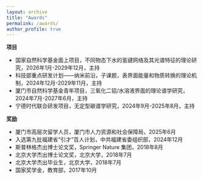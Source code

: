 ```yaml
---
layout: archive
title: "Awards"
permalink: /awards/
author_profile: true
---
```



**项目**
* 国家自然科学基金面上项目，不同物态下水的氢键网络及其光谱特征的理论研究，2026年1月-2029年12月，主持
* 科技部重点研发计划——纳米前沿，子课题，表界面能量和物质转换的理论机制，2024年12月-2029年11月，主持
* 厦门市自然科学基金青年项目，三氧化二铝/水溶液界面的理论谱学研究，2024年7月-2027年6月，主持
* 宁德时代联合研发项目，⽆定型碳谱学研究，2024年9月-2025年8月，主持


**奖励**
* 厦门市高层次留学人员，厦门市人力资源和社会保障局，2025年6月
* 入选第九批福建省“引才”百人计划，中共福建省委组织部，2024年12月
* 斯普林格杰出博士论文奖，Springer Nature 集团，2018年8月
* 北京大学杰出博士论文奖，北京大学，2018年7月
* 北京大学杰出毕业生，北京大学，2018年7月
* 国家奖学金，教育部，2017年10月



